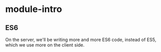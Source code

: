 # module-intro

## ES6
On the server, we'll be writing more and more ES6 code, instead of ES5, which we use more on the client side. 